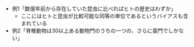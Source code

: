 

- 例1「数億年前から存在していた昆虫に比べればヒトの歴史はわずか」
    - ここにはヒトと昆虫が比較可能な同等の単位であるというバイアスも含まれている
- 例2「脊椎動物は30以上ある動物門のうちの一つの、さらに亜門でしかない」